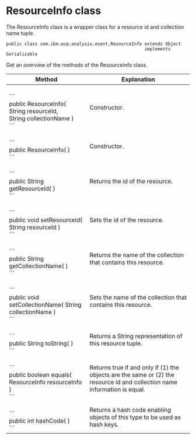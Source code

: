 # ResourceInfo class

The ResourceInfo class is a wrapper class for a resource id and collection name tuple.

```
public class com.ibm.wcp.analysis.event.ResourceInfo extends Object
                                                     implements Serializable
```

Get an overview of the methods of the ResourceInfo class.

|Method|Explanation|
|------|-----------|
|<br><pr>\``` <br>public ResourceInfo( String resourceId,<br>                     String collectionName )<br>```|Constructor.|
|<br><pr>\``` <br>public ResourceInfo( )<br>```|Constructor.|
|<br><pr>\``` <br>public String getResourceId( )<br>```|Returns the id of the resource.|
|<br><pr>\``` <br>public void setResourceId( String resourceId )<br>```|Sets the id of the resource.|
|<br><pr>\``` <br>public String getCollectionName( )<br>```|Returns the name of the collection that contains this resource.|
|<br><pr>\``` <br>public void setCollectionName( String collectionName )<br>```|Sets the name of the collection that contains this resource.|
|<br><pr>\``` <br>public String toString( )<br>```|Returns a String representation of this resource tuple.|
|<br><pr>\``` <br>public boolean equals( ResourceInfo resourceInfo )<br>```|Returns true if and only if \(1\) the objects are the same or \(2\) the resource id and collection name information is equal.|
|<br><pr>\``` <br>public int hashCode( )<br>```|Returns a hash code enabling objects of this type to be used as hash keys.|


